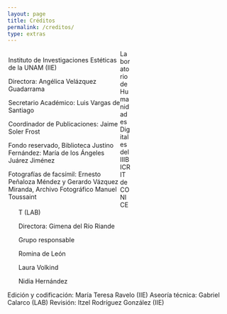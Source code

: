 ```yaml
---
layout: page
title: Créditos
permalink: /creditos/
type: extras
---
```

<div>

<div class="row">
   <div class="col-left" style="padding-left: 2px;
   float: left;
   width: 50%;">

Instituto de Investigaciones Estéticas de la UNAM (IIE)

Directora: Angélica Velázquez Guadarrama

Secretario Académico: Luis Vargas de Santiago

Coordinador de Publicaciones: Jaime Soler Frost



Fondo reservado, Biblioteca Justino Fernández: María de los Ángeles Juárez Jiménez

Fotografías de facsímil: Ernesto Peñaloza Méndez y Gerardo Vázquez Miranda, Archivo Fotográfico Manuel Toussaint

</div>

 <div class="col-right" style="padding-left: 25px; width: 50%;">

 Laboratorio de Humanidades Digitales del IIIBICRIT de CONICET (LAB)


Directora: Gimena del Río Riande

Grupo responsable

Romina de León

Laura Volkind

Nidia Hernández

</div>

<div>

Edición y codificación: María Teresa Ravelo (IIE)
Aseoría técnica: Gabriel Calarco (LAB)
Revisión: Itzel Rodríguez González (IIE)
</div>

</div>